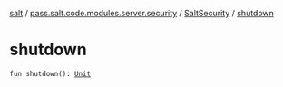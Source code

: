 [salt](../../index.md) / [pass.salt.code.modules.server.security](../index.md) / [SaltSecurity](index.md) / [shutdown](./shutdown.md)

# shutdown

`fun shutdown(): `[`Unit`](https://kotlinlang.org/api/latest/jvm/stdlib/kotlin/-unit/index.html)